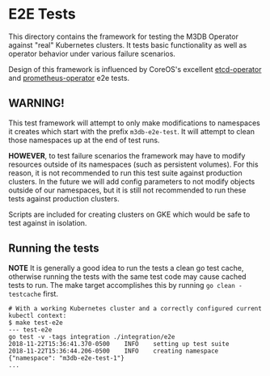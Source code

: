 # E2E Tests

This directory contains the framework for testing the M3DB Operator against "real" Kubernetes clusters. It tests basic
functionality as well as operator behavior under various failure scenarios.

Design of this framework is influenced by CoreOS's excellent [etcd-operator](https://github.com/coreos/etcd-operator)
and [prometheus-operator](https://github.com/coreos/prometheus-operator) e2e tests.

## WARNING!

This test framework will attempt to only make modifications to namespaces it creates which start with the prefix
`m3db-e2e-test`. It will attempt to clean those namespaces up at the end of test runs.

**HOWEVER**, to test failure scenarios the framework may have to modify resources outside of its namespaces (such as
persistent volumes). For this reason, it is not recommended to run this test suite against production clusters. In the
future we will add config parameters to not modify objects outside of our namespaces, but it is still not recommended to
run these tests against production clusters.

Scripts are included for creating clusters on GKE which would be safe to test against in isolation.

## Running the tests

**NOTE** It is generally a good idea to run the tests a clean go test cache, otherwise running the tests with the same
test code may cause cached tests to run. The make target accomplishes this by running `go clean -testcache` first.

```
# With a working Kubernetes cluster and a correctly configured current kubectl context:
$ make test-e2e
--- test-e2e
go test -v -tags integration ./integration/e2e
2018-11-22T15:36:41.370-0500    INFO    setting up test suite
2018-11-22T15:36:44.206-0500    INFO    creating namespace      {"namespace": "m3db-e2e-test-1"}
...
```
